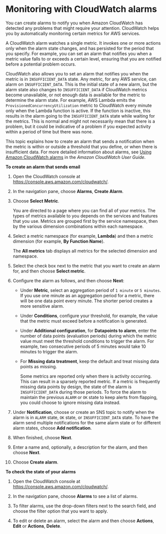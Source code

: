 # Monitoring with CloudWatch alarms<a name="cloudwatch-alarm-notifications"></a>

You can create alarms to notify you when Amazon CloudWatch has detected any problems that might require your attention\. CloudWatch helps you by automatically monitoring certain metrics for AWS services\. 

A CloudWatch alarm watches a single metric\. It invokes one or more actions only when the alarm state changes, and has persisted for the period that you specify\. For example, you can set an alarm that notifies you when a metric value falls to or exceeds a certain level, ensuring that you are notified before a potential problem occurs\.

CloudWatch also allows you to set an alarm that notifies you when the metric is in `INSUFFICIENT_DATA` state\. Any metric, for any AWS service, can alarm on `INSUFFICIENT_DATA`\. This is the initial state of a new alarm, but the alarm state also changes to `INSUFFICIENT_DATA` if CloudWatch metrics become unavailable, or not enough data is available for the metric to determine the alarm state\. For example, AWS Lambda emits the `ProvisionedConcurrencyUtilization` metric to CloudWatch every minute only when the Lambda function is active\. If the function is inactive, this results in the alarm going to the `INSUFFICIENT_DATA` state while waiting for the metrics\. This is normal and might not necessarily mean that there is a problem, but it could be indicative of a problem if you expected activity within a period of time but there was none\.

This topic explains how to create an alarm that sends a notification when the metric is within or outside a threshold that you define, or when there is insufficient data\. For more detailed information about alarms, see [Using Amazon CloudWatch alarms](https://docs.aws.amazon.com/AmazonCloudWatch/latest/monitoring/AlarmThatSendsEmail.html) in the *Amazon CloudWatch User Guide*\.

**To create an alarm that sends email**

1. Open the CloudWatch console at [https://console\.aws\.amazon\.com/cloudwatch/](https://console.aws.amazon.com/cloudwatch/)\.

1. In the navigation pane, choose **Alarms**, **Create Alarm**\.

1. Choose **Select Metric**\.

   You are directed to a page where you can find all of your metrics\. The types of metrics available to you depends on the services and features that you use\. Metrics are grouped first by the service namespace, then by the various dimension combinations within each namespace\.

1. Select a metric namespace \(for example, **Lambda**\) and then a metric dimension \(for example, **By Function Name**\)\. 

   The **All metrics** tab displays all metrics for the selected dimension and namespace\.

1. Select the check box next to the metric that you want to create an alarm for, and then choose **Select metric**\.

1. Configure the alarm as follows, and then choose **Next**:
   + Under **Metric**, select an aggregation period of `1 minute` or `5 minutes`\. If you use one minute as an aggregation period for a metric, there will be one data point every minute\. The shorter period creates a more sensitive alarm\.
   + Under **Conditions**, configure your threshold, for example, the value that the metric must exceed before a notification is generated\.
   + Under **Additional configuration**, for **Datapoints to alarm**, enter the number of data points \(evaluation periods\) during which the metric value must meet the threshold conditions to trigger the alarm\. For example, two consecutive periods of 5 minutes would take 10 minutes to trigger the alarm\.
   + For **Missing data treatment**, keep the default and treat missing data points as missing\.

     Some metrics are reported only when there is activity occurring\. This can result in a sparsely reported metric\. If a metric is frequently missing data points by design, the state of the alarm is `INSUFFICIENT_DATA` during those periods\. To force the alarm to maintain the previous `ALARM` or `OK` state to keep alerts from flapping, you could choose to ignore missing data instead\.

1. Under **Notification**, choose or create an SNS topic to notify when the alarm is in `ALARM` state, `OK` state, or `INSUFFICIENT_DATA` state\. To have the alarm send multiple notifications for the same alarm state or for different alarm states, choose **Add notification**\. 

1. When finished, choose **Next**\. 

1. Enter a name and, optionally, a description for the alarm, and then choose **Next**\.

1. Choose **Create alarm**\. 

**To check the state of your alarms**

1. Open the CloudWatch console at [https://console\.aws\.amazon\.com/cloudwatch/](https://console.aws.amazon.com/cloudwatch/)\.

1. In the navigation pane, choose **Alarms** to see a list of alarms\.

1. To filter alarms, use the drop\-down filters next to the search field, and choose the filter option that you want to apply\.

1. To edit or delete an alarm, select the alarm and then choose **Actions**, **Edit** or **Actions**, **Delete**\.
